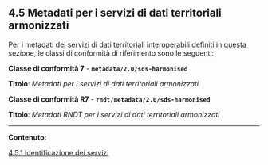 ## 4.5 Metadati per i servizi di dati territoriali armonizzati

Per i metadati dei servizi di dati territoriali interoperabili definiti in questa sezione, le classi di conformità di riferimento sono le seguenti:

**Classe di conformità 7** - **```metadata/2.0/sds-harmonised```**

**Titolo**: _Metadati per i servizi di dati territoriali armonizzati_

**Classe di conformità R7** - **```rndt/metadata/2.0/sds-harmonised```**

**Titolo**: _Metadati RNDT per i servizi di dati territoriali armonizzati_

---

**Contenuto:**

[4.5.1 Identificazione dei servizi](identification.md)
